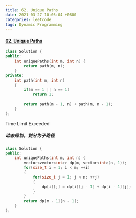 ```yaml
---
title: 62. Unique Paths
date: 2021-03-27 10:05:04 +0800
categories: leetcode
tags: Dynamic Programming
---
```

#### [62. Unique Paths](https://leetcode.com/problems/unique-paths/)
```c++
class Solution {
public:
    int uniquePaths(int m, int n) {
        return path(m, n);
    }
private:
    int path(int m, int n)
    {
        if(m == 1 || n == 1)
            return 1;
        
        return path(m - 1, n) + path(m, n - 1);
    }
};
```

Time Limit Exceeded

##### 动态规划，划分为子路径
```c++
class Solution {
public:
    int uniquePaths(int m, int n) {
        vector<vector<int>> dp(m, vector<int>(n, 1));
        for(size_t i = 1; i < m; ++i)
        {
            for(size_t j = 1; j < n; ++j)
            {
                dp[i][j] = dp[i][j - 1] + dp[i - 1][j];
            }
        }
        return dp[m - 1][n - 1];
    }
};
```

